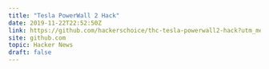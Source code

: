 ```yaml
---
title: "Tesla PowerWall 2 Hack"
date: 2019-11-22T22:52:50Z
link: https://github.com/hackerschoice/thc-tesla-powerwall2-hack?utm_medium=RSS&utm_source=hune
site: github.com
topic: Hacker News
draft: false
---
```

